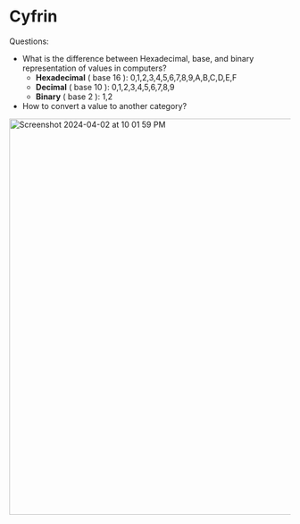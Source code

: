 # Cyfrin

Questions:
- What is the difference between Hexadecimal, base, and binary representation of values in computers?
  - **Hexadecimal** ( base 16 ): 0,1,2,3,4,5,6,7,8,9,A,B,C,D,E,F
  - **Decimal** ( base 10 ): 0,1,2,3,4,5,6,7,8,9
  - **Binary** ( base 2 ): 1,2
 - How to convert a value to another category?
<img width="709" alt="Screenshot 2024-04-02 at 10 01 59 PM" src="https://github.com/Banksy-said-hi/Cyfrin-/assets/72816123/ae90408e-a74e-4d2a-acae-71a8a9d64a76">

